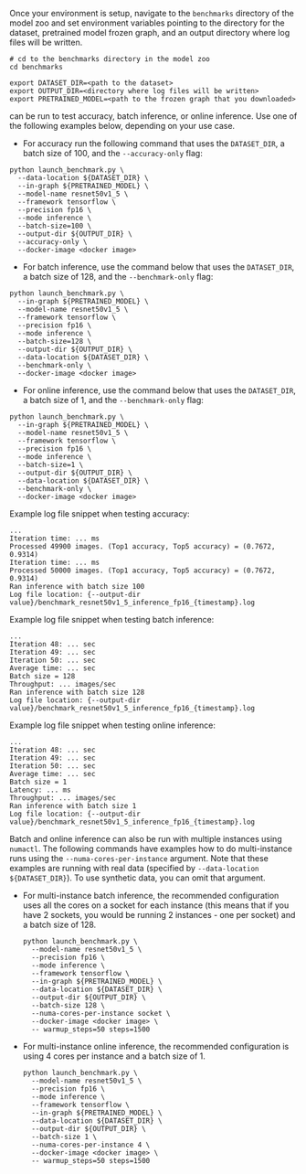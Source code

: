 <!-- 50. Launch benchmark instructions -->
Once your environment is setup, navigate to the `benchmarks` directory of
the model zoo and set environment variables pointing to the directory for the
dataset, pretrained model frozen graph, and an output directory where log
files will be written.

```
# cd to the benchmarks directory in the model zoo
cd benchmarks

export DATASET_DIR=<path to the dataset>
export OUTPUT_DIR=<directory where log files will be written>
export PRETRAINED_MODEL=<path to the frozen graph that you downloaded>
```

<model name> <precision> <mode> can be run to test accuracy, batch inference, or online inference.
Use one of the following examples below, depending on your use case.

* For accuracy run the following command that uses the `DATASET_DIR`, a batch
  size of 100, and the `--accuracy-only` flag:

```
python launch_benchmark.py \
  --data-location ${DATASET_DIR} \
  --in-graph ${PRETRAINED_MODEL} \
  --model-name resnet50v1_5 \
  --framework tensorflow \
  --precision fp16 \
  --mode inference \
  --batch-size=100 \
  --output-dir ${OUTPUT_DIR} \
  --accuracy-only \
  --docker-image <docker image>
```

* For batch inference, use the command below that uses the `DATASET_DIR`, a batch 
  size of 128, and the `--benchmark-only` flag:

```
python launch_benchmark.py \
  --in-graph ${PRETRAINED_MODEL} \
  --model-name resnet50v1_5 \
  --framework tensorflow \
  --precision fp16 \
  --mode inference \
  --batch-size=128 \
  --output-dir ${OUTPUT_DIR} \
  --data-location ${DATASET_DIR} \
  --benchmark-only \
  --docker-image <docker image>
```

* For online inference, use the command below that uses the `DATASET_DIR`, a batch 
  size of 1, and the `--benchmark-only` flag:
  
```
python launch_benchmark.py \
  --in-graph ${PRETRAINED_MODEL} \
  --model-name resnet50v1_5 \
  --framework tensorflow \
  --precision fp16 \
  --mode inference \
  --batch-size=1 \
  --output-dir ${OUTPUT_DIR} \
  --data-location ${DATASET_DIR} \
  --benchmark-only \
  --docker-image <docker image>
```

Example log file snippet when testing accuracy:
```
...
Iteration time: ... ms
Processed 49900 images. (Top1 accuracy, Top5 accuracy) = (0.7672, 0.9314)
Iteration time: ... ms
Processed 50000 images. (Top1 accuracy, Top5 accuracy) = (0.7672, 0.9314)
Ran inference with batch size 100
Log file location: {--output-dir value}/benchmark_resnet50v1_5_inference_fp16_{timestamp}.log
```

Example log file snippet when testing batch inference:
```
...
Iteration 48: ... sec
Iteration 49: ... sec
Iteration 50: ... sec
Average time: ... sec
Batch size = 128
Throughput: ... images/sec
Ran inference with batch size 128
Log file location: {--output-dir value}/benchmark_resnet50v1_5_inference_fp16_{timestamp}.log
```

Example log file snippet when testing online inference:
```
...
Iteration 48: ... sec
Iteration 49: ... sec
Iteration 50: ... sec
Average time: ... sec
Batch size = 1
Latency: ... ms
Throughput: ... images/sec
Ran inference with batch size 1
Log file location: {--output-dir value}/benchmark_resnet50v1_5_inference_fp16_{timestamp}.log
```

Batch and online inference can also be run with multiple instances using
`numactl`. The following commands have examples how to do multi-instance runs
using the `--numa-cores-per-instance` argument. Note that these examples are
running with real data (specified by `--data-location ${DATASET_DIR}`).
To use synthetic data, you can omit that argument.

* For multi-instance batch inference, the recommended configuration uses all
  the cores on a socket for each instance (this means that if you have 2 sockets,
  you would be running 2 instances - one per socket) and a batch size of 128.
  ```  
  python launch_benchmark.py \
    --model-name resnet50v1_5 \
    --precision fp16 \
    --mode inference \
    --framework tensorflow \
    --in-graph ${PRETRAINED_MODEL} \
    --data-location ${DATASET_DIR} \
    --output-dir ${OUTPUT_DIR} \
    --batch-size 128 \
    --numa-cores-per-instance socket \
    --docker-image <docker image> \
    -- warmup_steps=50 steps=1500
  ```
  
* For multi-instance online inference, the recommended configuration is using
  4 cores per instance and a batch size of 1.
  ```
  python launch_benchmark.py \
    --model-name resnet50v1_5 \
    --precision fp16 \
    --mode inference \
    --framework tensorflow \
    --in-graph ${PRETRAINED_MODEL} \
    --data-location ${DATASET_DIR} \
    --output-dir ${OUTPUT_DIR} \
    --batch-size 1 \
    --numa-cores-per-instance 4 \
    --docker-image <docker image> \
    -- warmup_steps=50 steps=1500
  ```
